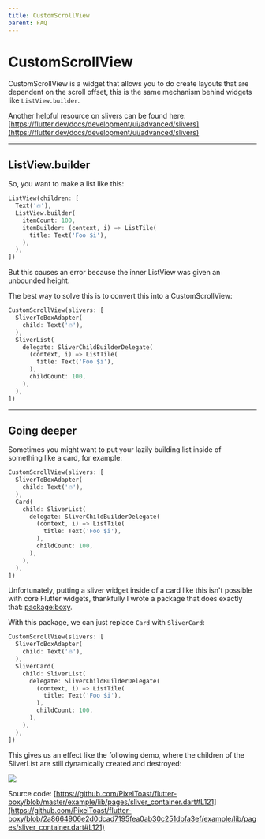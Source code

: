 ```yaml
---
title: CustomScrollView
parent: FAQ
---
```


# CustomScrollView

CustomScrollView is a widget that allows you to do create layouts that are dependent on the scroll offset, this is the
same mechanism behind widgets like `ListView.builder`.

Another helpful resource on slivers can be found here: [https://flutter.dev/docs/development/ui/advanced/slivers](https://flutter.dev/docs/development/ui/advanced/slivers)

---

## ListView.builder

So, you want to make a list like this:

```dart
ListView(children: [
  Text('🔥'),
  ListView.builder(
    itemCount: 100,
    itemBuilder: (context, i) => ListTile(
      title: Text('Foo $i'),
    ),
  ),
])
```

But this causes an error because the inner ListView was given an unbounded height.

The best way to solve this is to convert this into a CustomScrollView:

```dart
CustomScrollView(slivers: [
  SliverToBoxAdapter(
    child: Text('🔥'),
  ),
  SliverList(
    delegate: SliverChildBuilderDelegate(
      (context, i) => ListTile(
        title: Text('Foo $i'),
      ),
      childCount: 100,
    ),
  ),
])
```

---

## Going deeper

Sometimes you might want to put your lazily building list inside of something like a card, for example:

```dart
CustomScrollView(slivers: [
  SliverToBoxAdapter(
    child: Text('🔥'),
  ),
  Card(
    child: SliverList(
      delegate: SliverChildBuilderDelegate(
        (context, i) => ListTile(
          title: Text('Foo $i'),
        ),
        childCount: 100,
      ),
    ),
  ),
])
```

Unfortunately, putting a sliver widget inside of a card like this isn't possible with core Flutter widgets, thankfully I
wrote a package that does exactly that: [package:boxy](https://pub.dev/packages/boxy).

With this package, we can just replace `Card` with `SliverCard`:

```dart
CustomScrollView(slivers: [
  SliverToBoxAdapter(
    child: Text('🔥'),
  ),
  SliverCard(
    child: SliverList(
      delegate: SliverChildBuilderDelegate(
        (context, i) => ListTile(
          title: Text('Foo $i'),
        ),
        childCount: 100,
      ),
    ),
  ),
])
```

This gives us an effect like the following demo, where the children of the SliverList are still dynamically created and
destroyed:

![](https://i.tst.sh/ua72L.gif)

Source code: [https://github.com/PixelToast/flutter-boxy/blob/master/example/lib/pages/sliver_container.dart#L121](https://github.com/PixelToast/flutter-boxy/blob/2a8664906e2d0dcad7195fea0ab30c251dbfa3ef/example/lib/pages/sliver_container.dart#L121)